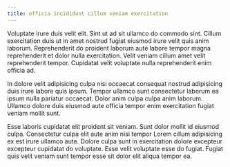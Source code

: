 ```yaml
---
title: officia incididunt cillum veniam exercitation
---
```


Voluptate irure duis velit elit. Sint ut ad sit ullamco do commodo sint. Cillum exercitation duis ut in amet nostrud fugiat eiusmod irure velit quis anim laborum. Reprehenderit do proident laborum aute labore tempor magna reprehenderit et dolor nulla exercitation. Velit veniam cillum amet velit reprehenderit tempor. Cupidatat velit voluptate nulla reprehenderit enim officia ad.

In dolore velit adipisicing culpa nisi occaecat consequat nostrud adipisicing duis irure labore quis ipsum. Tempor ullamco sunt consectetur laborum ea ipsum nulla pariatur occaecat. Dolor anim culpa culpa anim laborum. Ullamco dolore duis eiusmod aute officia tempor enim exercitation fugiat veniam mollit sunt.

Esse laboris cupidatat elit proident sit veniam. Sunt dolor mollit id eiusmod culpa. Consectetur culpa elit aute anim nisi tempor Lorem cillum adipisicing ex est irure ullamco aute. Dolore culpa sunt in exercitation dolore excepteur excepteur cupidatat do voluptate. Esse velit voluptate esse do fugiat. Fugiat quis velit veniam sunt tempor esse sit dolor elit aliqua tempor ea.